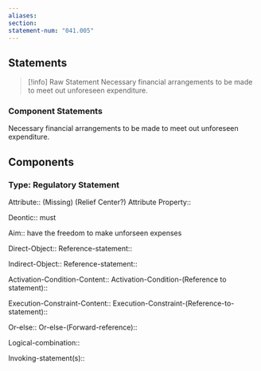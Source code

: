 ```yaml
---
aliases: 
section: 
statement-num: "041.005"
---
```

## Statements 
> [!info] Raw Statement
> Necessary financial arrangements to be made to meet out unforeseen expenditure.  
> 

### Component Statements
Necessary financial arrangements to be made to meet out unforeseen expenditure.  
## Components
### Type: Regulatory Statement
Attribute:: (Missing) (Relief Center?)
	Attribute Property::

Deontic:: must

Aim:: have the freedom to make unforseen expenses

Direct-Object::
	Reference-statement::

Indirect-Object::
	Reference-statement::

Activation-Condition-Content::
	Activation-Condition-(Reference to statement)::

Execution-Constraint-Content::
	Execution-Constraint-(Reference-to-statement)::

Or-else::
	Or-else-(Forward-reference)::

Logical-combination::

Invoking-statement(s)::